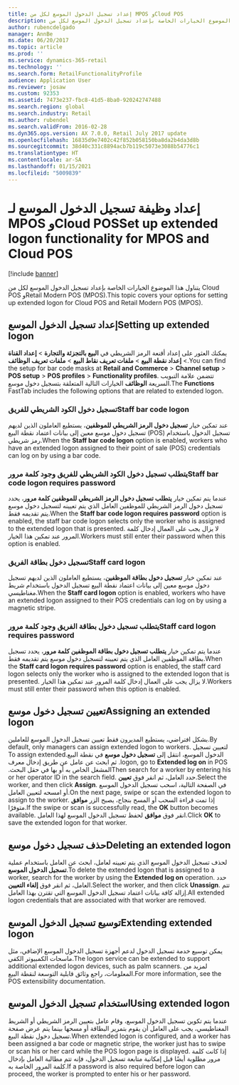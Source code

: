 ```yaml
---
title: إعداد تسجيل الدخول الموسع لكل من MPOS وCloud POS
description: يتناول هذا الموضوع الخيارات الخاصة بإعداد تسجيل الدخول الموسع لكل من Cloud POS وRetail Modern POS (MPOS).
author: rubencdelgado
manager: AnnBe
ms.date: 06/20/2017
ms.topic: article
ms.prod: ''
ms.service: dynamics-365-retail
ms.technology: ''
ms.search.form: RetailFunctionalityProfile
audience: Application User
ms.reviewer: josaw
ms.custom: 92353
ms.assetid: 7473e237-fbc8-41d5-8ba0-920242747488
ms.search.region: global
ms.search.industry: Retail
ms.author: rubendel
ms.search.validFrom: 2016-02-28
ms.dyn365.ops.version: AX 7.0.0, Retail July 2017 update
ms.openlocfilehash: 16835d9e7402c42f852b058150ba8da2b4da3d8b
ms.sourcegitcommit: 38d40c331c8894acb7b119c5073e3088b54776c1
ms.translationtype: HT
ms.contentlocale: ar-SA
ms.lasthandoff: 01/15/2021
ms.locfileid: "5009839"
---
```

# <a name="set-up-extended-logon-functionality-for-mpos-and-cloud-pos"></a><span data-ttu-id="174ba-103">إعداد وظيفة تسجيل الدخول الموسع لـ MPOS وCloud POS</span><span class="sxs-lookup"><span data-stu-id="174ba-103">Set up extended logon functionality for MPOS and Cloud POS</span></span>

[!include [banner](includes/banner.md)]

<span data-ttu-id="174ba-104">يتناول هذا الموضوع الخيارات الخاصة بإعداد تسجيل الدخول الموسع لكل من Cloud POS وRetail Modern POS (MPOS).</span><span class="sxs-lookup"><span data-stu-id="174ba-104">This topic covers your options for setting up extended logon for Cloud POS and Retail Modern POS (MPOS).</span></span>

## <a name="setting-up-extended-logon"></a><span data-ttu-id="174ba-105">إعداد تسجيل الدخول الموسع</span><span class="sxs-lookup"><span data-stu-id="174ba-105">Setting up extended logon</span></span>

<span data-ttu-id="174ba-106">يمكنك العثور على إعداد أقنعة الرمز الشريطي في **البيع بالتجزئة والتجارة** &gt; **إعداد القناة** &gt; **إعداد نقطة البيع** &gt; **ملفات تعريف نقاط البيع** &gt; **ملفات تعريف الوظائف**.</span><span class="sxs-lookup"><span data-stu-id="174ba-106">You can find the setup for bar code masks at **Retail and Commerce** &gt; **Channel setup** &gt; **POS setup** &gt; **POS profiles** &gt; **Functionality profiles**.</span></span> <span data-ttu-id="174ba-107">تتضمن علامة التبويب السريعة **الوظائف** الخيارات التالية المتعلقة بتسجيل دخول موسع.</span><span class="sxs-lookup"><span data-stu-id="174ba-107">The **Functions** FastTab includes the following options that are related to extended logon.</span></span>

### <a name="staff-bar-code-logon"></a><span data-ttu-id="174ba-108">تسجيل دخول الكود الشريطي للفريق</span><span class="sxs-lookup"><span data-stu-id="174ba-108">Staff bar code logon</span></span>

<span data-ttu-id="174ba-109">عند تمكين خيار **تسجيل دخول الرمز الشريطي للموظفين**، يستطيع العاملون الذين لديهم تسجيل دخول موسع معين إلى بيانات اعتماد نقطة البيع (POS) تسجيل الدخول باستخدام رمز شريطي.</span><span class="sxs-lookup"><span data-stu-id="174ba-109">When the **Staff bar code logon** option is enabled, workers who have an extended logon assigned to their point of sale (POS) credentials can log on by using a bar code.</span></span>

### <a name="staff-bar-code-logon-requires-password"></a><span data-ttu-id="174ba-110">يتطلب تسجيل دخول الكود الشريطي للفريق وجود كلمة مرور</span><span class="sxs-lookup"><span data-stu-id="174ba-110">Staff bar code logon requires password</span></span>

<span data-ttu-id="174ba-111">عندما يتم تمكين خيار **يتطلب تسجيل دخول الرمز الشريطي للموظفين كلمة مرور**، يحدد تسجيل دخول الرمز الشريطي للموظفين العامل الذي يتم تعيينه لتسجيل دخول موسع يتم تقديمه فقط.</span><span class="sxs-lookup"><span data-stu-id="174ba-111">When the **Staff bar code logon requires password** option is enabled, the staff bar code logon selects only the worker who is assigned to the extended logon that is presented.</span></span> <span data-ttu-id="174ba-112">لا يزال يجب على العمال إدخال كلمة المرور عند تمكين هذا الخيار.</span><span class="sxs-lookup"><span data-stu-id="174ba-112">Workers must still enter their password when this option is enabled.</span></span>

### <a name="staff-card-logon"></a><span data-ttu-id="174ba-113">تسجيل دخول بطاقة الفريق</span><span class="sxs-lookup"><span data-stu-id="174ba-113">Staff card logon</span></span>

<span data-ttu-id="174ba-114">عند تمكين خيار **تسجيل دخول بطاقة الموظفين**، يستطيع العاملون الذين لديهم تسجيل دخول موسع معين إلى بيانات اعتماد نقطة البيع تسجيل الدخول باستخدام شريط مغناطيسي.</span><span class="sxs-lookup"><span data-stu-id="174ba-114">When the **Staff card logon** option is enabled, workers who have an extended logon assigned to their POS credentials can log on by using a magnetic stripe.</span></span>

### <a name="staff-card-logon-requires-password"></a><span data-ttu-id="174ba-115">يتطلب تسجيل دخول بطاقة الفريق وجود كلمة مرور</span><span class="sxs-lookup"><span data-stu-id="174ba-115">Staff card logon requires password</span></span>

<span data-ttu-id="174ba-116">عندما يتم تمكين خيار **يتطلب تسجيل دخول بطاقة الموظفين كلمة مرور**، يحدد تسجيل بطاقة الموظفين العامل الذي يتم تعيينه لتسجيل دخول موسع يتم تقديمه فقط.</span><span class="sxs-lookup"><span data-stu-id="174ba-116">When the **Staff card logon requires password** option is enabled, the staff card logon selects only the worker who is assigned to the extended logon that is presented.</span></span> <span data-ttu-id="174ba-117">لا يزال يجب على العمال إدخال كلمة المرور عند تمكين هذا الخيار.</span><span class="sxs-lookup"><span data-stu-id="174ba-117">Workers must still enter their password when this option is enabled.</span></span>

## <a name="assigning-an-extended-logon"></a><span data-ttu-id="174ba-118">تعيين تسجيل دخول موسع</span><span class="sxs-lookup"><span data-stu-id="174ba-118">Assigning an extended logon</span></span>

<span data-ttu-id="174ba-119">بشكل افتراضي، يستطيع المديرون فقط تعيين تسجيل الدخول الموسع للعاملين.</span><span class="sxs-lookup"><span data-stu-id="174ba-119">By default, only managers can assign extended logon to workers.</span></span> <span data-ttu-id="174ba-120">‏‫لتعيين تسجيل الدخول الموسع، انتقل إلى **‬‏‫تسجيل دخول موسع** ‬‏‫في نقطة البيع.</span><span class="sxs-lookup"><span data-stu-id="174ba-120">To assign extended logon, go to **Extended log on** in POS.</span></span> <span data-ttu-id="174ba-121"> ثم ابحث عن عامل عن طريق إدخال معرف المشغل الخاص به أو بها في حقل البحث.‬</span><span class="sxs-lookup"><span data-stu-id="174ba-121">Then search for a worker by entering his or her operator ID in the search field.</span></span> <span data-ttu-id="174ba-122">حدد العامل، ثم انقر فوق **تعيين**.</span><span class="sxs-lookup"><span data-stu-id="174ba-122">Select the worker, and then click **Assign**.</span></span> <span data-ttu-id="174ba-123">في الصفحة التالية، اسحب تسجيل الدخول الموسع أو امسحه لتعيين العامل.</span><span class="sxs-lookup"><span data-stu-id="174ba-123">On the next page, swipe or scan the extended logon to assign to the worker.</span></span> <span data-ttu-id="174ba-124">إذا تمت قراءة السحب أو المسح بنجاح، يصبح الزر **موافق** متوفرًا.</span><span class="sxs-lookup"><span data-stu-id="174ba-124">If the swipe or scan is successfully read, the **OK** button becomes available.</span></span> <span data-ttu-id="174ba-125">انقر فوق **موافق** لحفظ تسجيل الدخول الموسع لهذا العامل.</span><span class="sxs-lookup"><span data-stu-id="174ba-125">Click **OK** to save the extended logon for that worker.</span></span>

## <a name="deleting-an-extended-logon"></a><span data-ttu-id="174ba-126">حذف تسجيل دخول موسع</span><span class="sxs-lookup"><span data-stu-id="174ba-126">Deleting an extended logon</span></span>

<span data-ttu-id="174ba-127">لحذف تسجيل الدخول الموسع الذي يتم تعيينه لعامل، ابحث عن العامل باستخدام عملية **تسجيل الدخول الموسع**.</span><span class="sxs-lookup"><span data-stu-id="174ba-127">To delete the extended logon that is assigned to a worker, search for the worker by using the **Extended log on** operation.</span></span> <span data-ttu-id="174ba-128">حدد العامل، ثم انقر فوق **إلغاء التعيين**.</span><span class="sxs-lookup"><span data-stu-id="174ba-128">Select the worker, and then click **Unassign**.</span></span> <span data-ttu-id="174ba-129">تتم إزالة كافة بيانات اعتماد تسجيل الدخول الموسع التي تقترن بهذا العامل.</span><span class="sxs-lookup"><span data-stu-id="174ba-129">All extended logon credentials that are associated with that worker are removed.</span></span>

## <a name="extending-extended-logon"></a><span data-ttu-id="174ba-130">توسيع تسجيل الدخول الموسع</span><span class="sxs-lookup"><span data-stu-id="174ba-130">Extending extended logon</span></span>

<span data-ttu-id="174ba-131">يمكن توسيع خدمة تسجيل الدخول لدعم أجهزة تسجيل الدخول الموسع الإضافي، مثل ماسحات الكمبيوتر الكفي.</span><span class="sxs-lookup"><span data-stu-id="174ba-131">The logon service can be extended to support additional extended logon devices, such as palm scanners.</span></span> <span data-ttu-id="174ba-132">لمزيد من المعلومات، راجع وثائق قابلية التوسعة لنقطة البيع.</span><span class="sxs-lookup"><span data-stu-id="174ba-132">For more information, see the POS extensibility documentation.</span></span>

## <a name="using-extended-logon"></a><span data-ttu-id="174ba-133">استخدام تسجيل الدخول الموسع</span><span class="sxs-lookup"><span data-stu-id="174ba-133">Using extended logon</span></span>

<span data-ttu-id="174ba-134">عندما يتم تكوين تسجيل الدخول الموسع، وقام عامل بتعيين الرمز الشريطي أو الشريط المغناطيسي، يجب على العامل أن يقوم بتمرير البطاقة أو مسحها بينما يتم عرض صفحة تسجيل دخول نقطة البيع.</span><span class="sxs-lookup"><span data-stu-id="174ba-134">When extended logon is configured, and a worker has been assigned a bar code or magnetic stripe, the worker just has to swipe or scan his or her card while the POS logon page is displayed.</span></span> <span data-ttu-id="174ba-135">إذا كانت كلمة مرور مطلوبة أيضًا قبل إمكانية متابعة تسجيل الدخول، فإنه تتم مطالبة العامل بإدخال كلمة المرور الخاصة به.</span><span class="sxs-lookup"><span data-stu-id="174ba-135">If a password is also required before logon can proceed, the worker is prompted to enter his or her password.</span></span>
